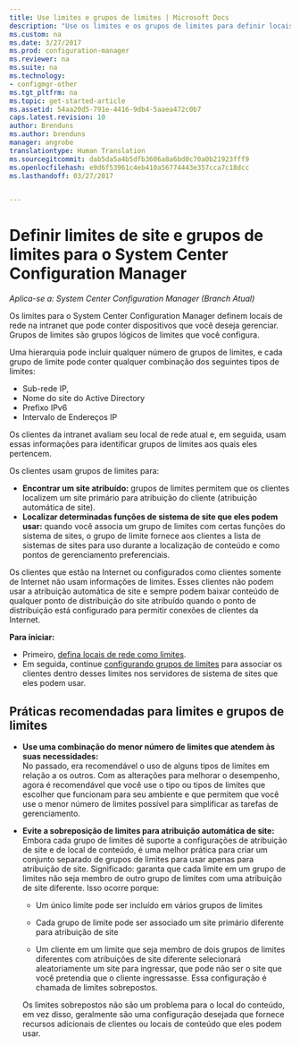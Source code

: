 ```yaml
---
title: Use limites e grupos de limites | Microsoft Docs
description: "Use os limites e os grupos de limites para definir locais de rede e sistemas de site acessíveis para dispositivos que você gerencia."
ms.custom: na
ms.date: 3/27/2017
ms.prod: configuration-manager
ms.reviewer: na
ms.suite: na
ms.technology:
- configmgr-other
ms.tgt_pltfrm: na
ms.topic: get-started-article
ms.assetid: 54aa20d5-791e-4416-9db4-5aaea472c0b7
caps.latest.revision: 10
author: Brenduns
ms.author: brenduns
manager: angrobe
translationtype: Human Translation
ms.sourcegitcommit: dab5da5a4b5dfb3606a8a6bd0c70a0b21923fff9
ms.openlocfilehash: e9d6f53961c4eb410a56774443e357cca7c18dcc
ms.lasthandoff: 03/27/2017


---
```

# <a name="define-site-boundaries-and-boundary-groups-for-system-center-configuration-manager"></a>Definir limites de site e grupos de limites para o System Center Configuration Manager

*Aplica-se a: System Center Configuration Manager (Branch Atual)*

Os limites para o System Center Configuration Manager definem locais de rede na intranet que pode conter dispositivos que você deseja gerenciar. Grupos de limites são grupos lógicos de limites que você configura.

 Uma hierarquia pode incluir qualquer número de grupos de limites, e cada grupo de limite pode conter qualquer combinação dos seguintes tipos de limites:  

-   Sub-rede IP,  
-   Nome do site do Active Directory  
-   Prefixo IPv6  
-   Intervalo de Endereços IP  

Os clientes da intranet avaliam seu local de rede atual e, em seguida, usam essas informações para identificar grupos de limites aos quais eles pertencem.  

 Os clientes usam grupos de limites para:  
-   **Encontrar um site atribuído:** grupos de limites permitem que os clientes localizem um site primário para atribuição do cliente (atribuição automática de site).  
-   **Localizar determinadas funções de sistema de site que eles podem usar:**  quando você associa um grupo de limites com certas funções do sistema de sites, o grupo de limite fornece aos clientes a lista de sistemas de sites para uso durante a localização de conteúdo e como pontos de gerenciamento preferenciais.  

Os clientes que estão na Internet ou configurados como clientes somente de Internet não usam informações de limites. Esses clientes não podem usar a atribuição automática de site e sempre podem baixar conteúdo de qualquer ponto de distribuição do site atribuído quando o ponto de distribuição está configurado para permitir conexões de clientes da Internet.  

**Para iniciar:**
- Primeiro, [defina locais de rede como limites](/sccm/core/servers/deploy/configure/boundaries).
- Em seguida, continue [configurando grupos de limites](/sccm/core/servers/deploy/configure/boundary-groups) para associar os clientes dentro desses limites nos servidores de sistema de sites que eles podem usar. 



##  <a name="BKMK_BoundaryBestPractices"></a> Práticas recomendadas para limites e grupos de limites  

-   **Use uma combinação do menor número de limites que atendem às suas necessidades:**  
   No passado, era recomendável o uso de alguns tipos de limites em relação a os outros. Com as alterações para melhorar o desempenho, agora é recomendável que você use o tipo ou tipos de limites que escolher que funcionam para seu ambiente e que permitem que você use o menor número de limites possível para simplificar as tarefas de gerenciamento.      

-   **Evite a sobreposição de limites para atribuição automática de site:**  
     Embora cada grupo de limites dê suporte a configurações de atribuição de site e de local de conteúdo, é uma melhor prática para criar um conjunto separado de grupos de limites para usar apenas para atribuição de site. Significado: garanta que cada limite em um grupo de limites não seja membro de outro grupo de limites com uma atribuição de site diferente. Isso ocorre porque:  

    -   Um único limite pode ser incluído em vários grupos de limites  

    -   Cada grupo de limite pode ser associado um site primário diferente para atribuição de site  

    -   Um cliente em um limite que seja membro de dois grupos de limites diferentes com atribuições de site diferente selecionará aleatoriamente um site para ingressar, que pode não ser o site que você pretendia que o cliente ingressasse.  Essa configuração é chamada de limites sobrepostos.  

     Os limites sobrepostos não são um problema para o local do conteúdo, em vez disso, geralmente são uma configuração desejada que fornece recursos adicionais de clientes ou locais de conteúdo que eles podem usar.  

